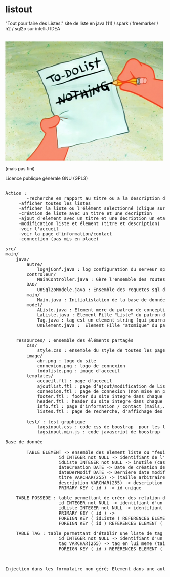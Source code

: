 # listout
"Tout pour faire des Listes."
site de liste en java (11) / spark / freemarker / h2 / sql2o sur intelliJ IDEA

</br>
<img src="/src/main/ressources/image/todoliste.png" alt="My cool logo"/>
</br>

(mais pas fini)

Licence publique générale GNU (GPL3)

<pre>

Action :
        -recherche en rapport au titre ou a la description de n'importe quel élément
	 -afficher toutes les listes
	 -afficher la liste ou l'élément selectionné (clique sur la ligne du tableau)
	 -création de liste avec un titre et une decription
	 -ajout d'element avec un titre et une decription un etat et une liste de tag (qui peuvent a leur tour devenir des listes)
	 -modification liste et élement (titre et description)
	 -voir l'accueil
	 -voir la page d'information/contact
	 -connection (pas mis en place)

src/
main/
	java/
		autre/
			log4jConf.java : log configuration du serveur spark
		controleur/
			MainController.java : Gère l'ensemble des routes du serveur web et effectuer les actions necessaire en consequence (a simplifier avec Classe intermediaire pour classer les différentes actions)
		DAO/
			UnSql2oModele.java : Ensemble des requetes sql de création de table et d'insertion/suppression/ajout d'élement dans ces tables
		main/
			Main.java : Initialistation de la base de donnée (h2/Sql2oCréation), des tables, et des éléments testes 
		model/
			AListe.java : Element mere du patron de conception composite
			LaListe.java : Element Fille "Liste" du patron de conception composite
			Tag.java : tag est un element string (qui pourra se complexifier)
			UnElement.java :  Element Fille "atomique" du patron de conception composite, possedant une liste de tag


	ressources/ : ensemble des éléments partagés
		css/
			style.css : ensemble du style de toutes les pages du sites (a fractionner)
		image/ 
			abr.png : logo du site
			connexion.png : logo de connexion
			todoliste.png : image d'acceuil
		templates/
			accueil.ftl : page d'acceuil
			ajoutlist.ftl : page d'ajout/modification de Liste/Element
			connexion.ftl : page de connexion (non mise en place)
			footer.ftl : footer du site integre dans chaque page avec un #include
			header.ftl : header du site integre dans chaque page avec un #include
			info.ftl : page d'information / contact (mails,...)
			listes.ftl : page de recherche, d'affichage des listes/elements 

		test/ : test graphique
			tagsinput.css : code css de boostrap  pour les listes de tag
			tagsinput.min.js : code javascript de boostrap  pour les listes de tag

Base de donnée

        TABLE ELEMENT -> ensemble des element liste ou "feuille" de liste
                    id INTEGER not NULL -> identifiant de l'element (généré par aléatoirement)
                    idListe INTEGER not NULL -> inutile (cas d'un seul element pere)
                    dateCreation DATE -> Date de création de l'element
                    dateDerModif DATE -> Derniere date modification de l'element
                    titre VARCHAR(255) -> (taille arbitraire)
                    description VARCHAR(255) -> description en elle meme (taille arbitraire)
                    PRIMARY KEY ( id ) -> id unique

	TABLE POSSEDE : table permettant de créer des relation de hierarchie entre les elements
                    id INTEGER not NULL -> identifiant d'un ELEMENT FILS
                    idListe INTEGER not NULL -> identifiant d'un ELEMENT PERE
                    PRIMARY KEY ( id ) -> 
                    FOREIGN KEY ( idListe ) REFERENCES ELEMENT ( id ) -> en reference a ELEMENT.id
                    FOREIGN KEY ( id ) REFERENCES ELEMENT ( id ) -> en reference a ELEMENT.id

	TABLE TAG : table permettant d'établir une liste de tag pour un element donné
                    id INTEGER not NULL -> identifiant d'un ELEMENT
                    tag VARCHAR(255) -> tag en lui meme (taille arbitraire)
                    FOREIGN KEY ( id ) REFERENCES ELEMENT ( id ) -> en reference a ELEMENT.id



Injection dans les formulaire non géré; Element dans une autre Liste non géré; connexion non géré; ceratin visuel a revoir</pre>
